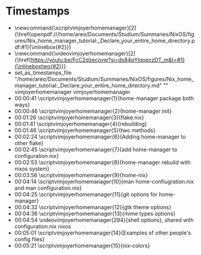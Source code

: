 # Timestamps
- \newcommand{\scriptvimjoyerhomemanager}[2]{\href{openpdf:///home/areo/Documents/Studium/Summaries/NixOS/figures/Nix_home_manager_tutorial:_Declare_your_entire_home_directory.pdf:#1}{\inlinebox{#2}}}
- \newcommand{\videovimjoyerhomemanager}[2]{\href{https://youtu.be/FcC2dzecovw?si=ds84qYlqopczDT_m&t=#1}{\inlineboxtwo{#2}}}
- set_as_timestamps_file "/home/areo/Documents/Studium/Summaries/NixOS/figures/Nix_home_manager_tutorial:_Declare_your_entire_home_directory.md" "" vimjoyerhomemanager vimjoyerhomemanager
- 00:00:41 \scriptvimjoyerhomemanager{1}{home-manager package both ways}
- 00:00:46 \scriptvimjoyerhomemanager{2}{home-manager init}
- 00:01:26 \scriptvimjoyerhomemanager{3}{flake.nix}
- 00:01:41 \scriptvimjoyerhomemanager{4}{rebuilding}
- 00:01:46 \scriptvimjoyerhomemanager{5}{two methods}
- 00:02:24 \scriptvimjoyerhomemanager{6}{Adding home-manager to other flake}
- 00:02:45 \scriptvimjoyerhomemanager{7}{add home-manager to configuration.nix}
- 00:02:53 \scriptvimjoyerhomemanager{8}{home-manager rebuild with nixos system}
- 00:03:56 \scriptvimjoyerhomemanager{9}{home-nix}
- 00:04:14 \scriptvimjoyerhomemanager{10}{man home-confiugration.nix and man configuration.nix}
- 00:04:25 \scriptvimjoyerhomemanager{11}{git options for home-manager}
- 00:04:32 \scriptvimjoyerhomemanager{12}{gtk theme options}
- 00:04:36 \scriptvimjoyerhomemanager{13}{mime types options}
- 00:04:54 \videovimjoyerhomemanager{294}{shell options}, shared with configuration.nix nixos
- 00:05:01 \scriptvimjoyerhomemanager{14}{Examples of other people's config files}
- 00:05:21 \scriptvimjoyerhomemanager{15}{nix-colors}

